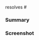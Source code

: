 <!-- Mention the issue that this PR resolves. Delete if there is no corresponding issue -->

resolves #

### Summary

<!--
Add a few sentences describing the main changes introduced in this PR
This is only relevant, if there is no issue that already contains the information
-->

### Screenshot

<!--
When applicable, add a screenshot showing the main effect this PR has, even if "trivial":
e.g. changed layout, changed button text, different logging in backend.
This helps others quickly grasping what you did even if they are not familiar with the code base.
-->
